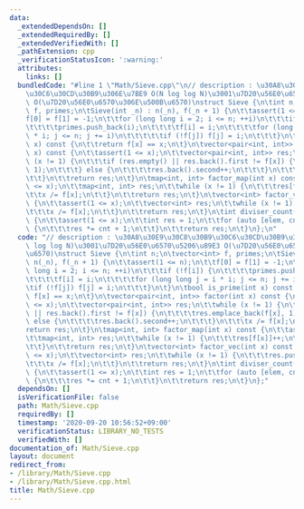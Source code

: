 ```yaml
---
data:
  _extendedDependsOn: []
  _extendedRequiredBy: []
  _extendedVerifiedWith: []
  _pathExtension: cpp
  _verificationStatusIcon: ':warning:'
  attributes:
    links: []
  bundledCode: "#line 1 \"Math/Sieve.cpp\"\n// description : \u30A8\u30E9\u30C8\u30B9\
    \u30C6\u30CD\u30B9\u306E\u7BE9 O(N log log N)\u3001\u7D20\u56E0\u6570\u5206\u89E3\
    \ O(\u7D20\u56E0\u6570\u306E\u500B\u6570)\nstruct Sieve {\n\tint n;\n\tvector<int>\
    \ f, primes;\n\tSieve(int _n) : n(_n), f(_n + 1) {\n\t\tassert(1 <= n);\n\t\t\
    f[0] = f[1] = -1;\n\t\tfor (long long i = 2; i <= n; ++i)\n\t\t\tif (!f[i]) {\n\
    \t\t\t\tprimes.push_back(i);\n\t\t\t\tf[i] = i;\n\t\t\t\tfor (long long j = i\
    \ * i; j <= n; j += i)\n\t\t\t\t\tif (!f[j]) f[j] = i;\n\t\t\t}\n\t}\n\tbool is_prime(int\
    \ x) const {\n\t\treturn f[x] == x;\n\t}\n\tvector<pair<int, int>> factor(int\
    \ x) const {\n\t\tassert(1 <= x);\n\t\tvector<pair<int, int>> res;\n\t\twhile\
    \ (x != 1) {\n\t\t\tif (res.empty() || res.back().first != f[x]) {\n\t\t\t\tres.emplace_back(f[x],\
    \ 1);\n\t\t\t} else {\n\t\t\t\tres.back().second++;\n\t\t\t}\n\t\t\tx /= f[x];\n\
    \t\t}\n\t\treturn res;\n\t}\n\tmap<int, int> factor_map(int x) const {\n\t\tassert(1\
    \ <= x);\n\t\tmap<int, int> res;\n\t\twhile (x != 1) {\n\t\t\tres[f[x]]++;\n\t\
    \t\tx /= f[x];\n\t\t}\n\t\treturn res;\n\t}\n\tvector<int> factor_vec(int x) const\
    \ {\n\t\tassert(1 <= x);\n\t\tvector<int> res;\n\t\twhile (x != 1) {\n\t\t\tres.push_back(f[x]);\n\
    \t\t\tx /= f[x];\n\t\t}\n\t\treturn res;\n\t}\n\tint diviser_count(int x) const\
    \ {\n\t\tassert(1 <= x);\n\t\tint res = 1;\n\t\tfor (auto [elem, cnt] : factor(x))\
    \ {\n\t\t\tres *= cnt + 1;\n\t\t}\n\t\treturn res;\n\t}\n};\n"
  code: "// description : \u30A8\u30E9\u30C8\u30B9\u30C6\u30CD\u30B9\u306E\u7BE9 O(N\
    \ log log N)\u3001\u7D20\u56E0\u6570\u5206\u89E3 O(\u7D20\u56E0\u6570\u306E\u500B\
    \u6570)\nstruct Sieve {\n\tint n;\n\tvector<int> f, primes;\n\tSieve(int _n) :\
    \ n(_n), f(_n + 1) {\n\t\tassert(1 <= n);\n\t\tf[0] = f[1] = -1;\n\t\tfor (long\
    \ long i = 2; i <= n; ++i)\n\t\t\tif (!f[i]) {\n\t\t\t\tprimes.push_back(i);\n\
    \t\t\t\tf[i] = i;\n\t\t\t\tfor (long long j = i * i; j <= n; j += i)\n\t\t\t\t\
    \tif (!f[j]) f[j] = i;\n\t\t\t}\n\t}\n\tbool is_prime(int x) const {\n\t\treturn\
    \ f[x] == x;\n\t}\n\tvector<pair<int, int>> factor(int x) const {\n\t\tassert(1\
    \ <= x);\n\t\tvector<pair<int, int>> res;\n\t\twhile (x != 1) {\n\t\t\tif (res.empty()\
    \ || res.back().first != f[x]) {\n\t\t\t\tres.emplace_back(f[x], 1);\n\t\t\t}\
    \ else {\n\t\t\t\tres.back().second++;\n\t\t\t}\n\t\t\tx /= f[x];\n\t\t}\n\t\t\
    return res;\n\t}\n\tmap<int, int> factor_map(int x) const {\n\t\tassert(1 <= x);\n\
    \t\tmap<int, int> res;\n\t\twhile (x != 1) {\n\t\t\tres[f[x]]++;\n\t\t\tx /= f[x];\n\
    \t\t}\n\t\treturn res;\n\t}\n\tvector<int> factor_vec(int x) const {\n\t\tassert(1\
    \ <= x);\n\t\tvector<int> res;\n\t\twhile (x != 1) {\n\t\t\tres.push_back(f[x]);\n\
    \t\t\tx /= f[x];\n\t\t}\n\t\treturn res;\n\t}\n\tint diviser_count(int x) const\
    \ {\n\t\tassert(1 <= x);\n\t\tint res = 1;\n\t\tfor (auto [elem, cnt] : factor(x))\
    \ {\n\t\t\tres *= cnt + 1;\n\t\t}\n\t\treturn res;\n\t}\n};"
  dependsOn: []
  isVerificationFile: false
  path: Math/Sieve.cpp
  requiredBy: []
  timestamp: '2020-09-20 10:56:52+09:00'
  verificationStatus: LIBRARY_NO_TESTS
  verifiedWith: []
documentation_of: Math/Sieve.cpp
layout: document
redirect_from:
- /library/Math/Sieve.cpp
- /library/Math/Sieve.cpp.html
title: Math/Sieve.cpp
---
```

